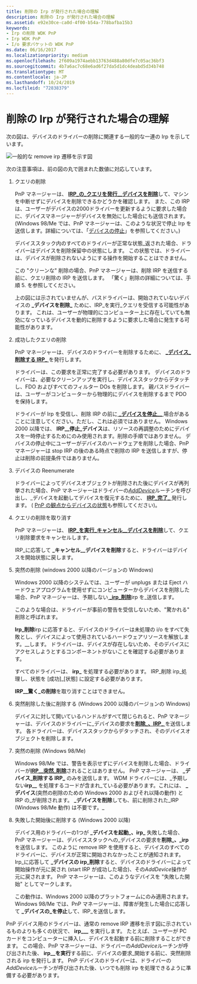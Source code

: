 ```yaml
---
title: 削除の Irp が発行された場合の理解
description: 削除の Irp が発行された場合の理解
ms.assetid: e92e30ce-ca0d-4f00-b54a-778bafba15b3
keywords:
- Irp の削除 WDK PnP
- Irp WDK PnP
- I/o 要求パケットの WDK PnP
ms.date: 06/16/2017
ms.localizationpriority: medium
ms.openlocfilehash: 2f609a1974aebb13763d488a80dfe7c05ac36bf3
ms.sourcegitcommit: 4b7a6ac7c68e6ad6f27da5d1dc4deabd5d34b748
ms.translationtype: MT
ms.contentlocale: ja-JP
ms.lasthandoff: 10/24/2019
ms.locfileid: "72838379"
---
```

# <a name="understanding-when-remove-irps-are-issued"></a>削除の Irp が発行された場合の理解





次の図は、デバイスのドライバーの削除に関連する一般的な一連の Irp を示しています。

![一般的な remove irp 遷移を示す図](images/rem-irps.png)

次の注意事項は、前の図の丸で囲まれた数値に対応しています。

1.  クエリの削除

    PnP マネージャーは、 [**IRP\_の\_クエリを発行\_\_デバイスを削除**](https://docs.microsoft.com/windows-hardware/drivers/kernel/irp-mn-query-remove-device)して、マシンを中断せずにデバイスを削除できるかどうかを確認します。 また、この IRP は、ユーザーがデバイスの2000ドライバーを更新するように要求した場合に、デバイスマネージャーがデバイスを無効にした場合にも送信されます。 (Windows 98/Me では、PnP マネージャーは、このような状況で停止 Irp を送信します。詳細については、「[デバイスの停止](stopping-a-device.md)」を参照してください。)

    デバイススタック内のすべてのドライバーが正常な状態\_返された場合、ドライバーはデバイスを削除保留中の状態にします。 この状態では、ドライバーは、デバイスが削除されないようにする操作を開始することはできません。

    この "クリーンな" 削除の場合、PnP マネージャーは、削除 IRP を送信する前に、クエリ削除の IRP を送信します。 「驚く」削除の詳細については、手順 5. を参照してください。

    上の図には示されていませんが、バスドライバーは、開始されていないデバイスの **\_デバイスを削除\_** ために、IRP\_を実行\_クエリを受信する可能性があります。 これは、ユーザーが物理的にコンピューター上に存在していても無効になっているデバイスを動的に削除するように要求した場合に発生する可能性があります。

2.  成功したクエリの削除

    PnP マネージャーは、デバイスのドライバーを削除するために、 [ **\_デバイス\_削除する IRP\_** ](https://docs.microsoft.com/windows-hardware/drivers/kernel/irp-mn-remove-device)を発行します。

    ドライバーは、この要求を正常に完了する必要があります。 デバイスのドライバーは、必要なクリーンアップを実行し、デバイススタックからデタッチし、FDO およびすべてのフィルター DOs を削除します。 親バスドライバーは、ユーザーがコンピューターから物理的にデバイスを削除するまで PDO を保持します。

    ドライバーが Irp を受信し、削除 IRP の前に[ **\_デバイスを停止\_\_** ](https://docs.microsoft.com/windows-hardware/drivers/kernel/irp-mn-stop-device)場合があることに注意してください。ただし、これは必須ではありません。 Windows 2000 以降では、 **IRP\_\_停止\_デバイス**は、リソースの再調整のためにデバイスを一時停止するためにのみ使用されます。削除の手順ではありません。 デバイスの停止中にユーザーがデバイスのハードウェアを削除した場合、PnP マネージャーは stop IRP の後のある時点で削除の IRP を送信しますが、停止は削除の前提条件ではありません。

3.  デバイスの Reenumerate

    ドライバーによってデバイスオブジェクトが削除された後にデバイスが再列挙された場合、PnP マネージャーはドライバーの[*AddDevice*](https://docs.microsoft.com/windows-hardware/drivers/ddi/wdm/nc-wdm-driver_add_device)ルーチンを呼び出し、\_デバイスを起動してデバイスを復元するために、 [**IRP\_完了\_** ](https://docs.microsoft.com/windows-hardware/drivers/kernel/irp-mn-start-device)発行します。 ( [PnP の観点からデバイスの状態](state-transitions-for-pnp-devices.md#ddk-state-transitions-for-pnp-devices-kg)も参照してください)。

4.  クエリの削除を取り消す

    PnP マネージャーは、 [**IRP\_を実行\_キャンセル\_\_デバイスを削除**](https://docs.microsoft.com/windows-hardware/drivers/kernel/irp-mn-cancel-remove-device)して、クエリ削除要求をキャンセルします。

    IRP\_に応答して **\_キャンセル\_\_デバイスを削除**すると、ドライバーはデバイスを開始状態に戻します。

5.  突然の削除 (windows 2000 以降のバージョンの Windows)

    Windows 2000 以降のシステムでは、ユーザーが unplugs または Eject ハードウェアプログラムを使用せずにコンピューターからデバイスを削除した場合、PnP マネージャーは、予期しない[ **\_irp\_削除**](https://docs.microsoft.com/windows-hardware/drivers/kernel/irp-mn-surprise-removal)irp を\_送信します。

    このような場合は、ドライバーが事前の警告を受信しないため、"驚かれる" 削除と呼ばれます。

    **Irp\_削除**irp に応答すると、デバイスのドライバーは未処理の i/o をすべて失敗とし、デバイスによって使用されているハードウェアリソースを解放します。\_\_します。 ドライバーは、デバイスが存在しないため、そのデバイスにアクセスしようとするコンポーネントがないことを確認する必要があります。

    すべてのドライバーは、 **irp\_** を処理する必要があります。 IRP\_削除 irp\_処理し、状態を [成功]\_[状態] に設定する必要があります。

    **IRP\_\_驚く\_の削除**を取り消すことはできません。

6.  突然削除した後に削除する (Windows 2000 以降のバージョンの Windows)

    デバイスに対して開いているハンドルがすべて閉じられると、PnP マネージャーは、デバイスのドライバーに\_デバイスの要求を[**削除\_、IRP\_** ](https://docs.microsoft.com/windows-hardware/drivers/kernel/irp-mn-remove-device)を送信します。 各ドライバーは、デバイススタックからデタッチされ、そのデバイスオブジェクトを削除します。

7.  突然の削除 (Windows 98/Me)

    Windows 98/Me では、警告を表示せずにデバイスを削除した場合、ドライバーが[**IRP\_\_突然\_削除**](https://docs.microsoft.com/windows-hardware/drivers/kernel/irp-mn-surprise-removal)されることはありません。 PnP マネージャーは、 **\_デバイス\_削除する IRP\_** のみを送信します。 WDM ドライバーには、\_予期しない**irp\_\_** を処理するコードが含まれ\_ている必要があります。これには、 **\_デバイス**(突然の削除のための Windows 2000 およびそれ以降の動作) と IRP の\_が削除されます。 **\_デバイスを削除**しても、前に削除された\_IRP (Windows 98/Me 動作) は不要です。\_

8.  失敗した開始後に削除する (Windows 2000 以降)

    デバイス用のドライバーの1つが **\_デバイスを起動\_、irp\_** 失敗した場合、PnP マネージャーは、デバイススタックへの\_デバイスの要求を**削除\_、\_irp**を送信します。 このように remove IRP を使用すると、デバイスのすべてのドライバーに、デバイスが正常に開始されなかったことが通知されます。 Irp\_に応答して **\_デバイスの irp\_削除**すると、デバイスのドライバーによって開始操作が元に戻され (start IRP が成功した場合)、その*AddDevice*操作が元に戻されます。 PnP マネージャーは、このようなデバイスを "失敗した開始" としてマークします。

    この動作は、Windows 2000 以降のプラットフォームにのみ適用されます。 Windows 98/Me では、PnP マネージャーは、障害が発生した場合に応答して **\_デバイスの\_を停止**して、IRP\_を送信します。

PnP デバイス用のドライバーは、通常の remove IRP 遷移を示す図に示されているものよりも多くの状況で、 **irp\_\_\_** を実行します。 たとえば、ユーザーが PC カードをコンピューターに挿入し、デバイスを起動する前に削除することができます。 この場合、PnP マネージャーは、ドライバーの*AddDevice*ルーチンが呼び出された後、 **irp\_\_を実行**する前に、デバイスの要求\_開始する前に、突然削除される irp を発行します。 PnP デバイスのドライバーは、ドライバーの*AddDevice*ルーチンが呼び出された後、いつでも削除 irp を処理できるように準備する必要があります。

 

 




